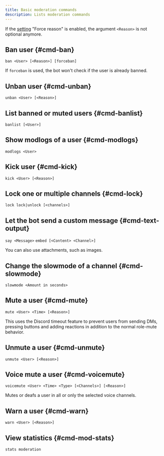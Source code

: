 ```yaml
---
title: Basic moderation commands
description: Lists moderation commands
---
```


If the [setting](./settings) "Force reason" is enabled, the argument `<Reason>` is not optional anymore.

## Ban user {#cmd-ban}

`ban <User> [<Reason>] [forceban]`

If `forceban` is used, the bot won't check if the user is already banned.

## Unban user {#cmd-unban}

`unban <User> [<Reason>]`

## List banned or muted users {#cmd-banlist}

`banlist [<User>]`

## Show modlogs of a user {#cmd-modlogs}

`modlogs <User>`

## Kick user {#cmd-kick}

`kick <User> [<Reason>]`

## Lock one or multiple channels {#cmd-lock}

`lock lock|unlock [<channels>]`

## Let the bot send a custom message {#cmd-text-output}

`say <Message>`
`embed [<Content> <Channel>]`

You can also use attachments, such as images.

## Change the slowmode of a channel {#cmd-slowmode}

`slowmode <Amount in seconds>`

## Mute a user {#cmd-mute}

`mute <User> <Time> [<Reason>]`

This uses the Discord timeout feature to prevent users from sending DMs, pressing buttons and adding reactions in addition to the normal role-mute behavior.

## Unmute a user {#cmd-unmute}

`unmute <User> [<Reason>]`

## Voice mute a user {#cmd-voicemute}

`voicemute <User> <Time> <Type> [<Channels>] [<Reason>]`

Mutes or deafs a user in all or only the selected voice channels.

## Warn a user {#cmd-warn}

`warn <User> [<Reason>]`

## View statistics {#cmd-mod-stats}

`stats moderation`
